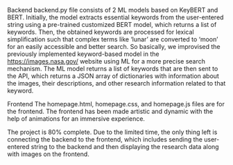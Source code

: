 Backend
backend.py file consists of 2 ML models based on KeyBERT and BERT.
Initially, the model extracts essential keywords from the user-entered string using a pre-trained customized BERT model, which returns a list of keywords. Then, the obtained keywords are processed for lexical simplification such that complex terms like ‘lunar’ are converted to ‘moon’ for an easily accessible and better search.
So basically, we improvised the previously implemented keyword-based model in the https://images.nasa.gov/ website using ML for a more precise search mechanism.
The ML model returns a list of keywords that are then sent to the API, which returns a JSON array of dictionaries with information about the images, their descriptions, and other research information related to that keyword.


Frontend
The homepage.html, homepage.css, and homepage.js files are for the frontend.
The frontend has been made artistic and dynamic with the help of animations for an immersive experience.

The project is 80% complete. Due to the limited time, the only thing left is connecting the backend to the frontend, which includes sending the user-entered string to the backend and then displaying the research data along with images on the frontend.
